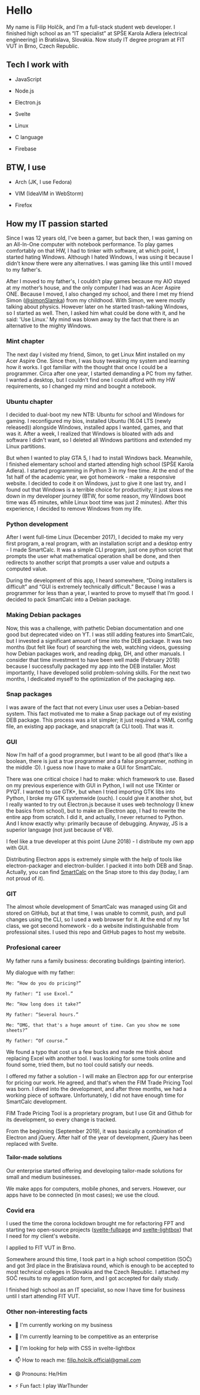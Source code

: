 # Hello

My name is Filip Holčík, and I’m a full-stack student web developer. I finished high school as an “IT specialist” at SPŠE Karola Adlera (electrical engineering) in Bratislava, Slovakia. Now study IT degree program at FIT VUT in Brno, Czech Republic.

## Tech I work with

- JavaScript

- Node.js

- Electron.js

- Svelte

- Linux

- C language

- Firebase

## BTW, I use

- Arch (JK, I use Fedora)

- VIM (IdeaVIM in WebStorm)

- Firefox

## How my IT passion started

Since I was 12 years old, I've been a gamer, but back then, I was gaming on an All-In-One computer with notebook performance. To play games comfortably on that HW, I had to tinker with software, at which point, I started hating Windows. Although I hated Windows, I was using it because I didn’t know there were any alternatives. I was gaming like this until I moved to my father's.

After I moved to my father's, I couldn’t play games because my AIO stayed at my mother’s house, and the only computer I had was an Acer Aspire ONE. Because I moved, I also changed my school, and there I met my friend Simon ([@simonSlamka](https://github.com/simonSlamka)) from my childhood. With Simon, we were mostly talking about physics. However later on he started trash-talking Windows, so I started as well. Then, I asked him what could be done with it, and he said: 'Use Linux.' My mind was blown away by the fact that there is an alternative to the mighty Windows.

### Mint chapter

The next day I visited my friend, Simon, to get Linux Mint installed on my Acer Aspire One. Since then, I was busy tweaking my system and learning how it works. I got familiar with the thought that once I could be a programmer. Circa after one year, I started demanding a PC from my father. I wanted a desktop, but I couldn’t find one I could afford with my HW requirements, so I changed my mind and bought a notebook.

### Ubuntu chapter

I decided to dual-boot my new NTB: Ubuntu for school and Windows for gaming. I reconfigured my bios, installed Ubuntu (16.04 LTS (newly released)) alongside Windows, installed apps I wanted, games, and that was it. After a week, I realized that Windows is bloated with ads and software I didn't want, so I deleted all Windows partitions and extended my Linux partitions.

But when I wanted to play GTA 5, I had to install Windows back. Meanwhile, I finished elementary school and started attending high school (SPŠE Karola Adlera). I started programming in Python 3 in my free time. At the end of the 1st half of the academic year, we got homework - make a responsive website. I decided to code it on Windows, just to give it one last try, and I found out that Windows is a terrible choice for productivity; it just slows me down in my developer journey (BTW, for some reason, my Windows boot time was 45 minutes, while Linux boot time was just 2 minutes). After this experience, I decided to remove Windows from my life.

### Python development

After I went full-time Linux (December 2017), I decided to make my very first program, a real program, with an installation script and a desktop entry - I made SmartCalc. It was a simple CLI program, just one python script that prompts the user what mathematical operation shall be done, and then redirects to another script that prompts a user value and outputs a computed value.

During the development of this app, I heard somewhere, “Doing installers is difficult” and “GUI is extremely technically difficult.” Because I was a programmer for less than a year, I wanted to prove to myself that I’m good. I decided to pack SmartCalc into a Debian package.

### Making Debian packages

Now, this was a challenge, with pathetic Debian documentation and one good but deprecated video on YT. I was still adding features into SmartCalc, but I invested a significant amount of time into the DEB package. It was two months (but felt like four) of searching the web, watching videos, guessing how Debian packages work, and reading dpkg, DH, and other manuals. I consider that time investment to have been well made (February 2018) because I successfully packaged my app into the DEB installer. Most importantly, I have developed solid problem-solving skills. For the next two months, I dedicated myself to the optimization of the packaging app. 

### Snap packages

I was aware of the fact that not every Linux user uses a Debian-based system. This fact motivated me to make a Snap package out of my existing DEB package. This process was a lot simpler; it just required a YAML config file, an existing app package, and snapcraft (a CLI tool). That was it.

### GUI

Now I’m half of a good programmer, but I want to be all good (that's like a boolean, there is just a true programmer and a false programmer, nothing in the middle :D). I guess now I have to make a GUI for SmartCalc.

There was one critical choice I had to make: which framework to use. Based on my previous experience with GUI in Python, I will not use TKinter or PYQT. I wanted to use GTK+, but when I tried importing GTK libs into Python, I broke my GTK systemwide (ouch). I could give it another shot, but I really wanted to try out Electron.js because it uses web technology (I knew the basics from school), but to make an Electron app, I had to rewrite the entire app from scratch. I did it, and actually, I never returned to Python. And I know exactly why: primarily because of debugging. Anyway, JS is a superior language (not just because of V8).

I feel like a true developer at this point (June 2018) - I distribute my own app with GUI.

Distributing Electron apps is extremely simple with the help of tools like electron-packager and electron-builder. I packed it into both DEB and Snap. Actually, you can find [SmartCalc](https://snapcraft.io/smartcalc) on the Snap store to this day (today, I am not proud of it).

### GIT

The almost whole development of SmartCalc was managed using Git and stored on GitHub, but at that time, I was unable to commit, push, and pull changes using the CLI, so I used a web browser for it. At the end of my 1st class, we got second homework - do a website indistinguishable from professional sites. I used this repo and GitHub pages to host my website. 

### Profesional career

My father runs a family business: decorating buildings (painting interior).

My dialogue with my father:

```
Me: “How do you do pricing?”

My father: “I use Excel.”

Me: “How long does it take?”

My father: “Several hours.”

Me: “OMG, that that's a huge amount of time. Can you show me some sheets?”

My father: “Of course.”
```

We found a typo that cost us a few bucks and made me think about replacing Excel with another tool. I was looking for some tools online and found some, tried them, but no tool could satisfy our needs.

I offered my father a solution - I will make an Electron app for our enterprise for pricing our work. He agreed, and that's when the FIM Trade Pricing Tool was born. I dived into the development, and after three months, we had a working piece of software. Unfortunately, I did not have enough time for SmartCalc development.

FIM Trade Pricing Tool is a proprietary program, but I use Git and Github for its development, so every change is tracked.

From the beginning (September 2019), it was basically a combination of Electron and jQuery. After half of the year of development, jQuery has been replaced with Svelte.

#### Tailor-made solutions

Our enterprise started offering and developing tailor-made solutions for small and medium businesses.

We make apps for computers, mobile phones, and servers. However, our apps have to be connected (in most cases); we use the cloud.

### Covid era

I used the time the corona lockdown brought me for refactoring FPT and starting two open-source projects ([svelte-fullpage](https://github.com/Hejtmus/svelte-fullpage) and [svelte-lightbox](https://github.com/Hejtmus/svelte-lightbox)) that I need for my client's website.

I applied to FIT VUT in Brno.

Somewhere around this time, I took part in a high school competition (SOČ) and got 3rd place in the Bratislava round, which is enough to be accepted to most technical colleges in Slovakia and the Czech Republic. I attached my SOČ results to my application form, and I got accepted for daily study.

I finished high school as an IT specialist, so now I have time for business until I start attending FIT VUT.




### Other non-interesting facts

- 🔭 I'm currently working on my business

- 🌱 I'm currently learning to be competitive as an enterprise

- 🤔 I'm looking for help with CSS in svelte-lightbox

- 📫 How to reach me: filip.holcik.official@gmail.com

- 😄 Pronouns: He/Him

- ⚡ Fun fact: I play WarThunder
